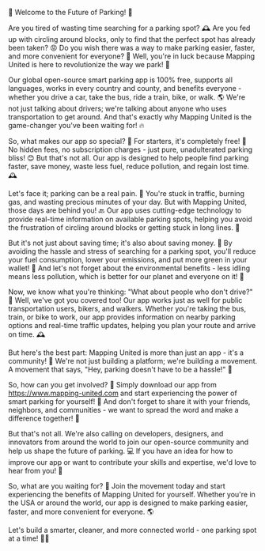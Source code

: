 🚨 Welcome to the Future of Parking! 🚨

Are you tired of wasting time searching for a parking spot? 🕰️ Are you fed up with circling around blocks, only to find that the perfect spot has already been taken? 😡 Do you wish there was a way to make parking easier, faster, and more convenient for everyone? 🤩 Well, you're in luck because Mapping United is here to revolutionize the way we park! 🚀

Our global open-source smart parking app is 100% free, supports all languages, works in every country and county, and benefits everyone - whether you drive a car, take the bus, ride a train, bike, or walk. 🌎 We're not just talking about drivers; we're talking about anyone who uses transportation to get around. And that's exactly why Mapping United is the game-changer you've been waiting for! 🔥

So, what makes our app so special? 🤔 For starters, it's completely free! 💸 No hidden fees, no subscription charges - just pure, unadulterated parking bliss! 😊 But that's not all. Our app is designed to help people find parking faster, save money, waste less fuel, reduce pollution, and regain lost time. 🕰️

Let's face it; parking can be a real pain. 🚫 You're stuck in traffic, burning gas, and wasting precious minutes of your day. But with Mapping United, those days are behind you! 🔙 Our app uses cutting-edge technology to provide real-time information on available parking spots, helping you avoid the frustration of circling around blocks or getting stuck in long lines. 🚨

But it's not just about saving time; it's also about saving money. 💸 By avoiding the hassle and stress of searching for a parking spot, you'll reduce your fuel consumption, lower your emissions, and put more green in your wallet! 🌿 And let's not forget about the environmental benefits - less idling means less pollution, which is better for our planet and everyone on it! 🌟

Now, we know what you're thinking: "What about people who don't drive?" 🚗 Well, we've got you covered too! Our app works just as well for public transportation users, bikers, and walkers. Whether you're taking the bus, train, or bike to work, our app provides information on nearby parking options and real-time traffic updates, helping you plan your route and arrive on time. 🕰️

But here's the best part: Mapping United is more than just an app - it's a community! 👥 We're not just building a platform; we're building a movement. A movement that says, "Hey, parking doesn't have to be a hassle!" 💪

So, how can you get involved? 🤔 Simply download our app from https://www.mapping-united.com and start experiencing the power of smart parking for yourself! 📲 And don't forget to share it with your friends, neighbors, and communities - we want to spread the word and make a difference together! 🌈

But that's not all. We're also calling on developers, designers, and innovators from around the world to join our open-source community and help us shape the future of parking. 💻 If you have an idea for how to improve our app or want to contribute your skills and expertise, we'd love to hear from you! 📱

So, what are you waiting for? 🤔 Join the movement today and start experiencing the benefits of Mapping United for yourself. Whether you're in the USA or around the world, our app is designed to make parking easier, faster, and more convenient for everyone. 🌎

Let's build a smarter, cleaner, and more connected world - one parking spot at a time! 💪🌟